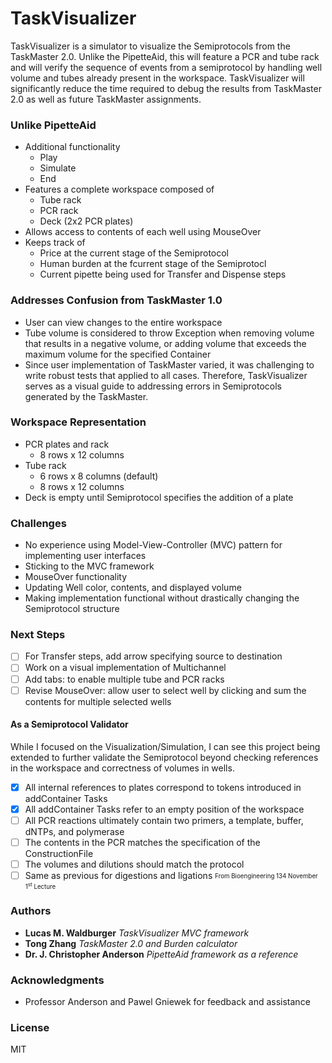 # TaskVisualizer

TaskVisualizer is a simulator to visualize the Semiprotocols from the TaskMaster 2.0. Unlike the PipetteAid, this will feature a PCR and tube rack and will verify the sequence of events from a semiprotocol by handling well volume and tubes already present in the workspace. TaskVisualizer will significantly reduce the time required to debug the results from TaskMaster 2.0 as well as future TaskMaster assignments.

### Unlike PipetteAid
* Additional functionality
  * Play
  * Simulate
  * End
* Features a complete workspace composed of
  * Tube rack
  * PCR rack
  * Deck (2x2 PCR plates)
* Allows access to contents of each well using MouseOver
* Keeps track of
  * Price at the current stage of the Semiprotocol
  * Human burden at the fcurrent stage of the Semiprotocl
  * Current pipette being used for Transfer and Dispense steps
  
### Addresses Confusion from TaskMaster 1.0
* User can view changes to the entire workspace
* Tube volume is considered to throw Exception when removing volume that results in a negative volume, or adding volume that exceeds the maximum volume for the specified Container
* Since user implementation of TaskMaster varied, it was challenging to write robust tests that applied to all cases. Therefore, TaskVisualizer serves as a visual guide to addressing errors in Semiprotocols generated by the TaskMaster.

### Workspace Representation
* PCR plates and rack
  * 8 rows x 12 columns
* Tube rack
  * 6 rows x 8 columns (default)
  * 8 rows x 12 columns
* Deck is empty until Semiprotocol specifies the addition of a plate

### Challenges
* No experience using Model-View-Controller (MVC) pattern for implementing user interfaces
* Sticking to the MVC framework
* MouseOver functionality
* Updating Well color, contents, and displayed volume
* Making implementation functional without drastically changing the Semiprotocol structure

### Next Steps
- [ ] For Transfer steps, add arrow specifying source to destination
- [ ] Work on a visual implementation of Multichannel
- [ ] Add tabs: to enable multiple tube and PCR racks
- [ ] Revise MouseOver: allow user to select well by clicking and sum the contents for multiple selected wells

#### As a Semiprotocol Validator
While I focused on the Visualization/Simulation, I can see this project being extended to further validate the Semiprotocol beyond checking references in the workspace and correctness of volumes in wells.

- [X] All internal references to plates correspond to tokens introduced in addContainer Tasks
- [X]	All addContainer Tasks refer to an empty position of the workspace
- [ ]	All PCR reactions ultimately contain two primers, a template, buffer, dNTPs, and polymerase
- [ ]	The contents in the PCR matches the specification of the ConstructionFile
- [ ]	The volumes and dilutions should match the protocol
- [ ]	Same as previous for digestions and ligations
<sub><sup>From Bioengineering 134 November 1<sup>st</sup> Lecture</sup></sub>

### Authors

* **Lucas M. Waldburger** *TaskVisualizer MVC framework*
* **Tong Zhang** *TaskMaster 2.0 and Burden calculator*
* **Dr. J. Christopher Anderson** *PipetteAid framework as a reference*

### Acknowledgments

* Professor Anderson and Pawel Gniewek for feedback and assistance

### License

MIT
